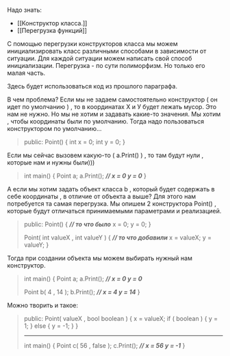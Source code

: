 Надо знать:
- [[Конструктор класса.]]
- [[Перегрузка функций]]

С помощью перегрузки конструкторов класса мы можем инициализировать класс различными способами в зависимости от ситуации. Для каждой ситуации можем написать свой способ инициализации.
Перегрузка - по сути полиморфизм. Но только его малая часть.

Здесь будет использоваться код из прошлого параграфа.

В чем проблема? 
Если мы не задаем самостоятельно конструктор ( он идет по умолчанию ) , то в координатах Х и У будет лежать мусор. Это нам не нужно. Но мы не хотим и задавать какие-то значения. Мы хотим , чтобы координаты были по умолчанию. Тогда надо пользоваться конструктором по умолчанию...

>public:
>	Point() {
>		int x = 0;
>		int y = 0;
>	}

Если мы сейчас вызовем какую-то ( a.Print() ) , то там будут нули , которые нам и нужны были)))

>int main() {
>	Point a;
>	a.Print();     ***// x = 0 y = 0***
>}


А если мы хотим задать объект класса b , который будет содержать в себе координаты , в отличие от объекта а выше? Для этого нам потребуется та самая перегрузка. Мы опишем 2 конструктора Point() , которые будут отличаться принимаемыми параметрами и реализацией.

>public:
>	Point() {       ***// то что было***
>		x = 0;
>		y = 0;
>	}
>	
>	Point( int valueX , int valueY ) {     ***// то что добавили***
>		x = valueX;
>		y = valueY;
>	}

Тогда при создании объекта мы можем выбирать нужный нам конструктор.

>int main() {
>	Point a;
>	a.Print();         ***// x = 0 y = 0***
>	
>	Point b( 4 , 14 );
>	b.Print();         ***// x = 4 y = 14***
>}


Можно творить и такое:

>public:
>	Point( valueX , bool boolean ) {
>		x = valueX;
>		if ( boolean ) { y = 1; }
>		else { y = -1; }
>	} 
>
>-----------------------
>int main() {
>	Point c( 56 , false );
>	c.Print();     ***// x = 56 y = -1***
>}